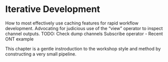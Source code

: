 # Iterative Development

How to most effectively use caching features for rapid workflow development. Advocating for judicious use of the “view” operator to inspect channel outputs. TODO: Check dump channels
Subscribe operator - Recent ONT example

This chapter is a gentle instroduction to the workshop style and method by constructing a very small pipeline.